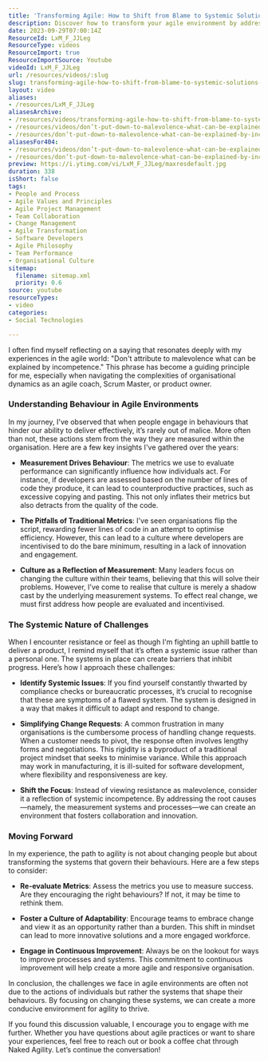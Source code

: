 ```yaml
---
title: 'Transforming Agile: How to Shift from Blame to Systemic Solutions for Better Team Dynamics'
description: Discover how to transform your agile environment by addressing systemic issues rather than individual behaviours. Learn to foster adaptability and innovation today!
date: 2023-09-29T07:00:14Z
ResourceId: LxM_F_JJLeg
ResourceType: videos
ResourceImport: true
ResourceImportSource: Youtube
videoId: LxM_F_JJLeg
url: /resources/videos/:slug
slug: transforming-agile-how-to-shift-from-blame-to-systemic-solutions-for-better-team-dynamics
layout: video
aliases:
- /resources/LxM_F_JJLeg
aliasesArchive:
- /resources/videos/transforming-agile-how-to-shift-from-blame-to-systemic-solutions-for-better-team-dynamics
- /resources/videos/don’t-put-down-to-malevolence-what-can-be-explained-by-incompetence
- /resources/don’t-put-down-to-malevolence-what-can-be-explained-by-incompetence
aliasesFor404:
- /resources/videos/don’t-put-down-to-malevolence-what-can-be-explained-by-incompetence
- /resources/don’t-put-down-to-malevolence-what-can-be-explained-by-incompetence
preview: https://i.ytimg.com/vi/LxM_F_JJLeg/maxresdefault.jpg
duration: 338
isShort: false
tags:
- People and Process
- Agile Values and Principles
- Agile Project Management
- Team Collaboration
- Change Management
- Agile Transformation
- Software Developers
- Agile Philosophy
- Team Performance
- Organisational Culture
sitemap:
  filename: sitemap.xml
  priority: 0.6
source: youtube
resourceTypes:
- video
categories:
- Social Technologies

---
```

I often find myself reflecting on a saying that resonates deeply with my experiences in the agile world: "Don't attribute to malevolence what can be explained by incompetence." This phrase has become a guiding principle for me, especially when navigating the complexities of organisational dynamics as an agile coach, Scrum Master, or product owner.

### Understanding Behaviour in Agile Environments

In my journey, I've observed that when people engage in behaviours that hinder our ability to deliver effectively, it’s rarely out of malice. More often than not, these actions stem from the way they are measured within the organisation. Here are a few key insights I've gathered over the years:

- **Measurement Drives Behaviour**: The metrics we use to evaluate performance can significantly influence how individuals act. For instance, if developers are assessed based on the number of lines of code they produce, it can lead to counterproductive practices, such as excessive copying and pasting. This not only inflates their metrics but also detracts from the quality of the code.

- **The Pitfalls of Traditional Metrics**: I've seen organisations flip the script, rewarding fewer lines of code in an attempt to optimise efficiency. However, this can lead to a culture where developers are incentivised to do the bare minimum, resulting in a lack of innovation and engagement. 

- **Culture as a Reflection of Measurement**: Many leaders focus on changing the culture within their teams, believing that this will solve their problems. However, I’ve come to realise that culture is merely a shadow cast by the underlying measurement systems. To effect real change, we must first address how people are evaluated and incentivised.

### The Systemic Nature of Challenges

When I encounter resistance or feel as though I'm fighting an uphill battle to deliver a product, I remind myself that it’s often a systemic issue rather than a personal one. The systems in place can create barriers that inhibit progress. Here’s how I approach these challenges:

- **Identify Systemic Issues**: If you find yourself constantly thwarted by compliance checks or bureaucratic processes, it’s crucial to recognise that these are symptoms of a flawed system. The system is designed in a way that makes it difficult to adapt and respond to change.

- **Simplifying Change Requests**: A common frustration in many organisations is the cumbersome process of handling change requests. When a customer needs to pivot, the response often involves lengthy forms and negotiations. This rigidity is a byproduct of a traditional project mindset that seeks to minimise variance. While this approach may work in manufacturing, it is ill-suited for software development, where flexibility and responsiveness are key.

- **Shift the Focus**: Instead of viewing resistance as malevolence, consider it a reflection of systemic incompetence. By addressing the root causes—namely, the measurement systems and processes—we can create an environment that fosters collaboration and innovation.

### Moving Forward

In my experience, the path to agility is not about changing people but about transforming the systems that govern their behaviours. Here are a few steps to consider:

- **Re-evaluate Metrics**: Assess the metrics you use to measure success. Are they encouraging the right behaviours? If not, it may be time to rethink them.

- **Foster a Culture of Adaptability**: Encourage teams to embrace change and view it as an opportunity rather than a burden. This shift in mindset can lead to more innovative solutions and a more engaged workforce.

- **Engage in Continuous Improvement**: Always be on the lookout for ways to improve processes and systems. This commitment to continuous improvement will help create a more agile and responsive organisation.

In conclusion, the challenges we face in agile environments are often not due to the actions of individuals but rather the systems that shape their behaviours. By focusing on changing these systems, we can create a more conducive environment for agility to thrive. 

If you found this discussion valuable, I encourage you to engage with me further. Whether you have questions about agile practices or want to share your experiences, feel free to reach out or book a coffee chat through Naked Agility. Let’s continue the conversation!
